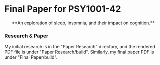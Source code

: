 # Final Paper for PSY1001-42

<p align=center>**An exploration of sleep, insomnia, and their impact on cognition.**</p>

### Research & Paper

My initial research is in the "Paper Research" directory, and the rendered PDF file is under "Paper Research/build". Similarly, my final paper PDF is under "Final Paper/build".
